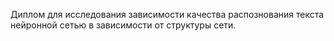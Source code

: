 Диплом для исследования зависимости качества распознования текста нейронной сетью в зависимости от структуры сети.

